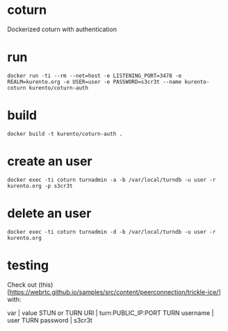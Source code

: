 # coturn
Dockerized coturn with authentication

# run

`docker run -ti --rm --net=host -e LISTENING_PORT=3478 -e REALM=kurento.org -e USER=user -e PASSWORD=s3cr3t --name kurento-coturn kurento/coturn-auth`

# build

`docker build -t kurento/coturn-auth .`

# create an user

`docker exec -ti coturn turnadmin -a -b /var/local/turndb -u user -r kurento.org -p s3cr3t`

# delete an user

`docker exec -ti coturn turnadmin -d -b /var/local/turndb -u user -r kurento.org`

# testing

Check out (this)[https://webrtc.github.io/samples/src/content/peerconnection/trickle-ice/] with:

var | value
STUN or TURN URI | turn:PUBLIC_IP:PORT
TURN username | user 
TURN password | s3cr3t
